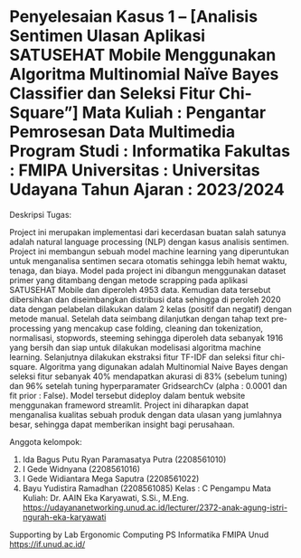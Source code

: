 Penyelesaian Kasus 1 – [Analisis Sentimen Ulasan Aplikasi SATUSEHAT Mobile Menggunakan Algoritma Multinomial Naïve Bayes Classifier dan Seleksi Fitur Chi-Square”] 
Mata Kuliah		: Pengantar Pemrosesan Data Multimedia
Program Studi	: Informatika 
Fakultas		  : FMIPA 
Universitas		: Universitas Udayana 
Tahun Ajaran	: 2023/2024
==============================================================

Deskripsi Tugas:


Project ini merupakan implementasi dari kecerdasan buatan salah satunya adalah natural language processing (NLP) dengan kasus analisis sentimen. Project ini membangun sebuah model machine learning yang diperuntukan untuk menganalisa sentimen secara otomatis sehingga lebih hemat waktu, tenaga, dan biaya. Model pada project ini dibangun menggunakan dataset primer yang ditambang dengan metode scrapping pada aplikasi SATUSEHAT Mobile dan diperoleh 4953 data. Kemudian data tersebut dibersihkan dan diseimbangkan distribusi data sehingga di peroleh 2020 data dengan pelabelan dilakukan dalam 2 kelas (positif dan negatif) dengan metode manual. Setelah data seimbang dilanjutkan dengan tahap text pre-processing yang mencakup case folding, cleaning dan tokenization, normalisasi, stopwords, steeming sehingga diperoleh data sebanyak 1916 yang bersih dan siap untuk dilakukan modelisasi algoritma machine learning.  Selanjutnya dilakukan ekstraksi fitur TF-IDF dan seleksi fitur chi-square. Algoritma yang digunakan adalah Multinomial Naive Bayes dengan seleksi fitur sebanyak 40% mendapatkan akurasi di 83% (sebelum tuning) dan 96% setelah tuning hyperparamater GridsearchCv (alpha : 0.0001 dan fit prior : False). Model tersebut dideploy dalam bentuk website menggunakan frameword streamlit. Project ini diharapkan dapat menganalisa kualitas sebuah produk dengan data ulasan yang jumlahnya besar, sehingga dapat memberikan insight bagi perusahaan.

Anggota kelompok:
1.	Ida Bagus Putu Ryan Paramasatya Putra	(2208561010)
2.	I Gede Widnyana					              (2208561016)
3.	I Gede Widiantara Mega Saputra		    (2208561022)
4.	Bayu Yudistira Ramadhan			          (2208561085)
Kelas : C
Pengampu Mata Kuliah:
Dr. AAIN Eka Karyawati, S.Si., M.Eng. https://udayananetworking.unud.ac.id/lecturer/2372-anak-agung-istri-ngurah-eka-karyawati

Supporting by Lab Ergonomic Computing PS Informatika FMIPA Unud https://if.unud.ac.id/
